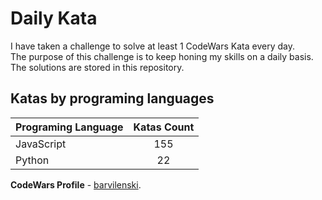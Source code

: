 # Daily Kata

I have taken a challenge to solve at least 1 CodeWars Kata every day.  
The purpose of this challenge is to keep honing my skills on a daily basis.  
The solutions are stored in this repository.

## Katas by programing languages

| Programing Language | Katas Count |
| ------------------- | :---------: |
| JavaScript          |         155 |
| Python              |          22 |


**CodeWars Profile** - [barvilenski](https://www.codewars.com/users/vbarv24).
